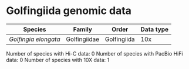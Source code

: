 # Golfingiida genomic data

| Species | Family | Order | Data type |
| -- | --- | --- | --- |
| *Golfingia elongata* | Golfingiidae | Golfingiida | 10x |

Number of species with Hi-C data: 0
Number of species with PacBio HiFi data: 0
Number of species with 10X data: 1
